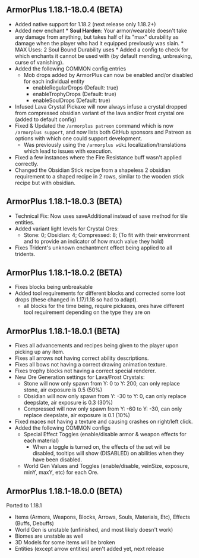 ArmorPlus 1.18.1-18.0.4 (BETA)
----------------------------

* Added native support for 1.18.2 (next release only 1.18.2+)
* Added new enchant
      * **Soul Harden**: Your armor/wearable doesn't take any damage from anything, but takes half of its "max" durability
      as damage when the player who had it equipped previously was slain.
        * MAX Uses: 2 Soul Bound Durability uses
        * Added a config to check for which enchants it cannot be used with (by default mending, unbreaking, curse of
          vanishing).
* Added the following COMMON config entries
    * Mob drops added by ArmorPlus can now be enabled and/or disabled for each individual entity
        * enableRegularDrops (Default: true)
        * enableTrophyDrops (Default: true)
        * enableSoulDrops (Default: true)
* Infused Lava Crystal Pickaxe will now always infuse a crystal dropped from compressed obsidian variant of the lava
  and/or frost crystal ore (added to default config)
* Fixed & Updated the `/armorplus patreon` command which is now `/armorplus support`, and now lists both GitHub sponsors
  and Patreon as options with which one could support development.
    * Was previously using the `/armorplus wiki` localization/translations which lead to issues with execution.
* Fixed a few instances where the Fire Resistance buff wasn't applied correctly.
* Changed the Obsidian Stick recipe from a shapeless 2 obsidian requirement to a shaped recipe in 2 rows, similar to the
  wooden stick recipe but with obsidian.

ArmorPlus 1.18.1-18.0.3 (BETA)
----------------------------

- Technical Fix: Now uses saveAdditional instead of save method for tile entities.
- Added variant light levels for Crystal Ores:
  - Stone: 0; Obsidian: 4; Compressed: 8; (To fit with their environment and to provide an indicator of how much value they hold)
- Fixes Trident's unknown enchantment effect being applied to all tridents.

ArmorPlus 1.18.1-18.0.2 (BETA)
----------------------------

- Fixes blocks being unbreakable
- Added tool requirements for different blocks and corrected some loot drops (these changed in 1.17/1.18 so had to adapt).
  - all blocks for the time being, require pickaxes, ores have different tool requirement depending on the type they are on

ArmorPlus 1.18.1-18.0.1 (BETA)
----------------------------

- Fixes all advancements and recipes being given to the player upon picking up any item.
- Fixes all arrows not having correct ability descriptions.
- Fixes all bows not having a correct drawing animation texture.
- Fixes trophy blocks not having a correct special renderer.
- New Ore Generation settings for Lava/Frost Crystals:
    - Stone will now only spawn from Y: 0 to Y: 200, can only replace stone, air exposure is 0.5 (50%)
    - Obsidian will now only spawn from Y: -30 to Y: 0, can only replace deepslate, air exposure is 0.3 (30%)
    - Compressed will now only spawn from Y: -60 to Y: -30, can only replace deepslate, air exposure is 0.1 (10%)
- Fixed maces not having a texture and causing crashes on right/left click.
- Added the following COMMON configs
    - Special Effect Toggles (enable/disable armor & weapon effects for each material)
        - When a toggle is turned on, the effects of the set will be disabled, tooltips will show (DISABLED) on
          abilities when they have been disabled.
    - World Gen Values and Toggles (enable/disable, veinSize, exposure, minY, maxY, etc) for each Ore.

ArmorPlus 1.18.1-18.0.0 (BETA)
----------------------------

Ported to 1.18.1

- Items (Armors, Weapons, Blocks, Arrows, Souls, Materials, Etc), Effects (Buffs, Debuffs)
- World Gen is unstable (unfinished, and most likely doesn't work)
- Biomes are unstable as well
- 3D Models for some items will be broken
- Entities (except arrow entities) aren't added yet, next release